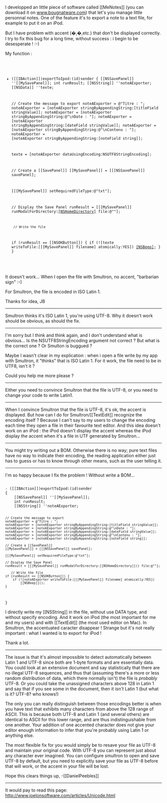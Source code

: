 I developped an little piece of software called [[MeNotes]] (you can download it on www.bougnatware.com) that let's you manage little personnal notes. One of the feature it's to export a note to a text file, for example to put it on an iPod.

But I have problem with accent (�,�,etc.) that don't be displayed correctly. I try to fix this bug for a long time, without success : i begin to be desesperate ! :-)

My function :
<code>
- ([[IBAction]])exportToIpod:(id)sender
{
	[[NSSavePanel]] ''[[MySavePanel]];
	int runResult;
	[[NSString]] ''noteAExporter;
	[[NSData]] ''texte;
	
	// Create the message to export
	noteAExporter = @"Titre : ";
	noteAExporter = [noteAExporter stringByAppendingString:[titleField stringValue]];
	noteAExporter = [noteAExporter stringByAppendingString:@"\nDate : "];
	noteAExporter = [noteAExporter stringByAppendingString:[dateField stringValue]];
	noteAExporter = [noteAExporter stringByAppendingString:@"\nContenu : "];
	noteAExporter = [noteAExporter stringByAppendingString:[noteField string]];
	
	texte = [noteAExporter dataUsingEncoding:NSUTF8StringEncoding];
 
	// Create a [[SavePanel]]
	[[MySavePanel]] = [[[NSSavePanel]] savePanel];
 
	[[[MySavePanel]] setRequiredFileType:@"txt"];
 
	// Display the Save Panel
	runResult = [[[MySavePanel]] runModalForDirectory:[[NSHomeDirectory]]() file:@""];
	
       // Write the file
	if (runResult == [[NSOKButton]]) {
		if (![texte writeToFile:[[[MySavePanel]] filename] atomically:YES])
			[[NSBeep]]();
	}
}
</code>

It doesn't work... When I open the file with Smultron, no accent, "barbarian sign" :-)

For Smultron, the file is encoded in ISO Latin 1.

Thanks for idea,
JB

----
Smultron thinks it's ISO Latin 1, you're using UTF-8. Why it doesn't work should be obvious, as should the fix.

----
I'm sorry but I think and think again, and I don't understand what is obvious... Is the NSUTF8StringEncoding argument not correct ? But what is the correct one ? Or Smulton is buggued ?

Maybe I wasn't clear in my explication : when i open a file write by my app with Smultron, it "thinks" that is ISO Latin 1. For it work, the file need to be in UTF8, isn't it ?

Could you help me more please ?

----
Either you need to convince Smultron that the file is UTF-8, or you need to change your code to write Latin1.

----
When I convince Smultron that the file is UTF-8, it's ok, the accent is displayed. But how can I do for Smultron/[[TextEdit]] recognize the encoding itself ? Because I can't say to my users to change the encoding each time they open a file in their favourite text editor. And this idea doesn't work on an iPod : the iPod doesn't display the accent whereas the iPod display the accent when it's a file in UTF generated by Smultron...

----
You might try writing out a BOM. Otherwise there is no way; pure text files have no way to indicate their encoding, the reading application either just has to guess or has to know through other means, such as the user telling it.

----
I'm so happy because I fix the problem ! Without write a BOM...

<code>
- ([[IBAction]])exportToIpod:(id)sender
{
	[[NSSavePanel]] ''[[MySavePanel]];
	int runResult;
	[[NSString]] ''noteAExporter;
	
	// Create the message to export
	noteAExporter = @"Titre : ";
	noteAExporter = [noteAExporter stringByAppendingString:[titleField stringValue]];
	noteAExporter = [noteAExporter stringByAppendingString:@"\nDate : "];
	noteAExporter = [noteAExporter stringByAppendingString:[dateField stringValue]];
	noteAExporter = [noteAExporter stringByAppendingString:@"\nContenu : "];
	noteAExporter = [noteAExporter stringByAppendingString:[noteField string]];
 
	// Create a [[SavePanel]]
	[[MySavePanel]] = [[[NSSavePanel]] savePanel];
 
	[[[MySavePanel]] setRequiredFileType:@"txt"];
 
	// Display the Save Panel
	runResult = [[[MySavePanel]] runModalForDirectory:[[NSHomeDirectory]]() file:@""];
	
       // Write the file
	if (runResult == [[NSOKButton]]) {
		if (![noteAExporter writeToFile:[[[MySavePanel]] filename] atomically:YES])
			[[NSBeep]]();
	}
}
</code>

I directly write my [[NSString]] in the file, without use DATA type, and without specify encoding. And it work on iPod (the most important for me and my users) and with [[TextEdit]] (the most used editor on Mac). In Smultron, the accentuated caracter disappear ! Strange but it's not really important : what I wanted is to export for iPod !

Thank a lot.

----

The issue is that it's almost impossible to detect automatically between Latin 1 and UTF-8 since both are 1-byte formats and are essentially data. You could look at an extensive document and say statistically that there are no illegal UTF-8 sequences, and thus that (assuming there's a more or less random distribution of data, which there normally isn't) the file is _probably_ UTF-8. Or you could take the unassigned characters above 128 in Latin 1 and say that if you see some in the document, then it _isn't_ Latin 1 (but what is it? UTF-8? who knows!)

The only you can really distinguish between those encodings better is when you have text that exhibits many characters from above the 128 range of ASCII. This is because both UTF-8 and Latin 1 (and several others) are identical to ASCII for this lower range, and are thus indistinguishable from one another. Your addition of one accented character does not give your editor enough information to infer that you're probably using Latin 1 or anything else.

The most flexible fix for you would simply be to resave your file as UTF-8 and maintain your original code. With UTF-8 you can represent just about any character ever imagined. You can configure smultron to open and save UTF-8 by default, but you need to explicitly save your file as UTF-8 before that will work, or the accent in your file will be lost.

Hope this clears things up,
-[[DanielPeebles]]

----
It would pay to read this page: http://www.joelonsoftware.com/articles/Unicode.html